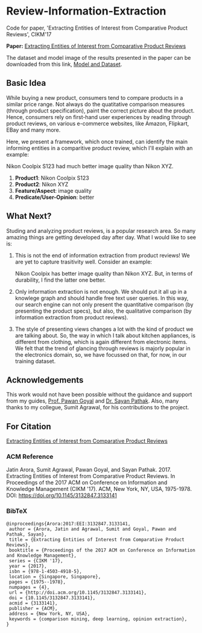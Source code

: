 # Review-Information-Extraction

Code for paper, 'Extracting Entities of Interest from Comparative Product Reviews', CIKM'17

**Paper:** [Extracting Entities of Interest from Comparative Product Reviews](http://cse.iitkgp.ac.in/~pawang/papers/cikm17.pdf)

The dataset and model image of the results presented in the paper can be downloaded from this link, [Model and Dataset](https://zenodo.org/record/1415481#.W5pjkBwScnQ).

## Basic Idea

While buying a new product, consumers tend to compare products in a similar price range. Not always do the quatitative comparison measures (through product specification), paint the correct picture about the product. Hence, consumers rely on first-hand user experiences by reading through product reviews, on various e-commerce websites, like Amazon, Flipkart, EBay and many more.

Here, we present a framework, which once trained, can identify the main informing entities in a comparitive product review, which I'll explain with an example:

Nikon Coolpix S123 had much better image quality than Nikon XYZ.

1. **Product1**: Nikon Coolpix S123
2. **Product2**: Nikon XYZ
3. **Feature/Aspect**: image quality
4. **Predicate/User-Opinion**: better

## What Next?

Studing and analyzing product reviews, is a popular research area. So many amazing things are getting developed day after day. What I would like to see is:

1. This is not the end of information extraction from product reviews! We are yet to capture trasitivity well. Consider an example:

	Nikon Coolpix has better image quality than Nikon XYZ. But, in terms of durability, I find the latter one better.

2. Only information extraction is not enough. We should put it all up in a knowlege graph and should handle free text user queries. In this way, our search engine can not only present the quantitative comparison (by presenting the product specs), but also, the qualitative comparison (by information extraction from product reviews).

3. The style of presenting views changes a lot with the kind of product we are talking about. So, the way in which I talk about kitchen appliances, is different from clothing, which is again different from electronic items. We felt that the trend of glancing through reviews is majorly popular in the electronics domain, so, we have focussed on that, for now, in our training dataset.

## Acknowledgements

This work would not have been possible without the guidance and support from my guides, [Prof. Pawan Goyal](http://cse.iitkgp.ac.in/~pawang/) and [Dr. Sayan Pathak](https://www.linkedin.com/in/sayan-pathak-19abb42/). Also, many thanks to my collegue, Sumit Agrawal, for his contributions to the project.

## For Citation

[Extracting Entities of Interest from Comparative Product Reviews](https://dl.acm.org/citation.cfm?id=3133141)

### ACM Reference

Jatin Arora, Sumit Agrawal, Pawan Goyal, and Sayan Pathak. 2017. Extracting Entities of Interest from Comparative Product Reviews. In Proceedings of the 2017 ACM on Conference on Information and Knowledge Management (CIKM '17). ACM, New York, NY, USA, 1975-1978. DOI: https://doi.org/10.1145/3132847.3133141 

### BibTeX
```
@inproceedings{Arora:2017:EEI:3132847.3133141,
 author = {Arora, Jatin and Agrawal, Sumit and Goyal, Pawan and Pathak, Sayan},
 title = {Extracting Entities of Interest from Comparative Product Reviews},
 booktitle = {Proceedings of the 2017 ACM on Conference on Information and Knowledge Management},
 series = {CIKM '17},
 year = {2017},
 isbn = {978-1-4503-4918-5},
 location = {Singapore, Singapore},
 pages = {1975--1978},
 numpages = {4},
 url = {http://doi.acm.org/10.1145/3132847.3133141},
 doi = {10.1145/3132847.3133141},
 acmid = {3133141},
 publisher = {ACM},
 address = {New York, NY, USA},
 keywords = {comparison mining, deep learning, opinion extraction},
} 
```
